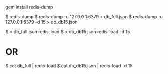gem install redis-dump

$ redis-dump 
$ redis-dump -u 127.0.0.1:6379 > db_full.json
$ redis-dump -u 127.0.0.1:6379 -d 15 > db_db15.json

$ < db_full.json redis-load
$ < db_db15.json redis-load -d 15
# OR
$ cat db_full | redis-load
$ cat db_db15.json | redis-load -d 15